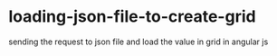 loading-json-file-to-create-grid
================================

sending the request to json file and load the value in grid in angular js
